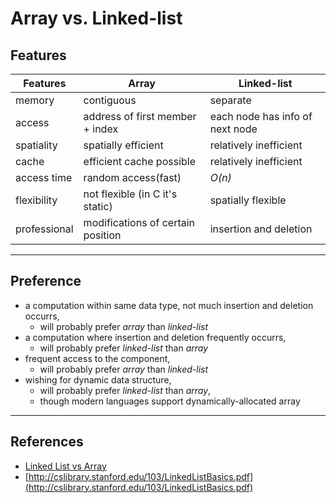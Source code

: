 # Array vs. Linked-list

## Features

| Features     | Array                             | Linked-list                     |
| ------------ | --------------------------------- | ------------------------------- |
| memory       | contiguous                        | separate                        |
| access       | address of first member + index   | each node has info of next node |
| spatiality   | spatially efficient               | relatively inefficient          |
| cache        | efficient cache possible          | relatively inefficient          |
| access time  | random access(fast)               | *O(n)*                          |
| flexibility  | not flexible (in C it's static)   | spatially flexible              |
| professional | modifications of certain position | insertion and deletion          |

---

## Preference

- a computation within same data type, not much insertion and deletion occurrs,
  - will probably prefer *array* than *linked-list*
- a computation where insertion and deletion frequently occurrs, 
  - will probably prefer *linked-list* than *array*
- frequent access to the component, 
  - will probably prefer *array* than *linked-list*
- wishing for dynamic data structure, 
  - will probably prefer *linked-list* than *array*, 
  - though modern languages support dynamically-allocated array

---

## References

- [Linked List vs Array](https://www.geeksforgeeks.org/linked-list-vs-array/)
- [http://cslibrary.stanford.edu/103/LinkedListBasics.pdf](http://cslibrary.stanford.edu/103/LinkedListBasics.pdf)

